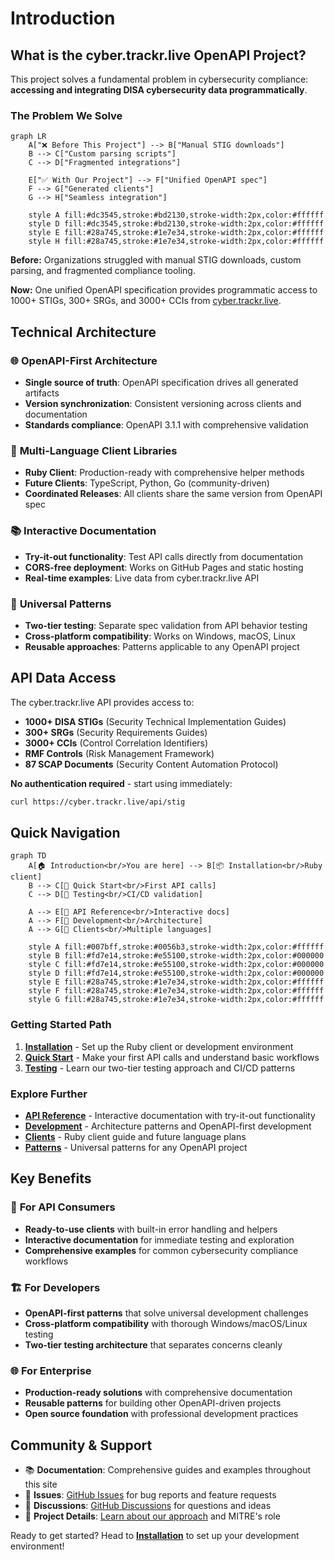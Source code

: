 # Introduction

## What is the cyber.trackr.live OpenAPI Project?

This project solves a fundamental problem in cybersecurity compliance: **accessing and integrating DISA cybersecurity data programmatically**.

### The Problem We Solve

```mermaid
graph LR
    A["❌ Before This Project"] --> B["Manual STIG downloads"]
    B --> C["Custom parsing scripts"]
    C --> D["Fragmented integrations"]
    
    E["✅ With Our Project"] --> F["Unified OpenAPI spec"]
    F --> G["Generated clients"]
    G --> H["Seamless integration"]
    
    style A fill:#dc3545,stroke:#bd2130,stroke-width:2px,color:#ffffff
    style D fill:#dc3545,stroke:#bd2130,stroke-width:2px,color:#ffffff
    style E fill:#28a745,stroke:#1e7e34,stroke-width:2px,color:#ffffff
    style H fill:#28a745,stroke:#1e7e34,stroke-width:2px,color:#ffffff
```

**Before:** Organizations struggled with manual STIG downloads, custom parsing, and fragmented compliance tooling.

**Now:** One unified OpenAPI specification provides programmatic access to 1000+ STIGs, 300+ SRGs, and 3000+ CCIs from [cyber.trackr.live](/project/collaboration).

## Technical Architecture

### 🌐 **OpenAPI-First Architecture**
- **Single source of truth**: OpenAPI specification drives all generated artifacts
- **Version synchronization**: Consistent versioning across clients and documentation
- **Standards compliance**: OpenAPI 3.1.1 with comprehensive validation

### 💎 **Multi-Language Client Libraries**
- **Ruby Client**: Production-ready with comprehensive helper methods
- **Future Clients**: TypeScript, Python, Go (community-driven)
- **Coordinated Releases**: All clients share the same version from OpenAPI spec

### 📚 **Interactive Documentation**
- **Try-it-out functionality**: Test API calls directly from documentation
- **CORS-free deployment**: Works on GitHub Pages and static hosting
- **Real-time examples**: Live data from cyber.trackr.live API

### 🔧 **Universal Patterns**
- **Two-tier testing**: Separate spec validation from API behavior testing
- **Cross-platform compatibility**: Works on Windows, macOS, Linux
- **Reusable approaches**: Patterns applicable to any OpenAPI project

## API Data Access

The cyber.trackr.live API provides access to:

- **1000+ DISA STIGs** (Security Technical Implementation Guides)
- **300+ SRGs** (Security Requirements Guides)  
- **3000+ CCIs** (Control Correlation Identifiers)
- **RMF Controls** (Risk Management Framework)
- **87 SCAP Documents** (Security Content Automation Protocol)

**No authentication required** - start using immediately:

```bash
curl https://cyber.trackr.live/api/stig
```

## Quick Navigation

```mermaid
graph TD
    A[🏠 Introduction<br/>You are here] --> B[📦 Installation<br/>Ruby client]
    B --> C[🚀 Quick Start<br/>First API calls]
    C --> D[🧪 Testing<br/>CI/CD validation]
    
    A --> E[📖 API Reference<br/>Interactive docs]
    A --> F[🔧 Development<br/>Architecture]
    A --> G[💎 Clients<br/>Multiple languages]
    
    style A fill:#007bff,stroke:#0056b3,stroke-width:2px,color:#ffffff
    style B fill:#fd7e14,stroke:#e55100,stroke-width:2px,color:#000000
    style C fill:#fd7e14,stroke:#e55100,stroke-width:2px,color:#000000
    style D fill:#fd7e14,stroke:#e55100,stroke-width:2px,color:#000000
    style E fill:#28a745,stroke:#1e7e34,stroke-width:2px,color:#ffffff
    style F fill:#28a745,stroke:#1e7e34,stroke-width:2px,color:#ffffff
    style G fill:#28a745,stroke:#1e7e34,stroke-width:2px,color:#ffffff
```

### Getting Started Path
1. **[Installation](./installation.md)** - Set up the Ruby client or development environment
2. **[Quick Start](./quick-start.md)** - Make your first API calls and understand basic workflows  
3. **[Testing](./testing.md)** - Learn our two-tier testing approach and CI/CD patterns

### Explore Further
- **[API Reference](/api-reference/)** - Interactive documentation with try-it-out functionality
- **[Development](/development/)** - Architecture patterns and OpenAPI-first development
- **[Clients](/clients/)** - Ruby client guide and future language plans
- **[Patterns](/patterns/)** - Universal patterns for any OpenAPI project

## Key Benefits

### 🎯 **For API Consumers**
- **Ready-to-use clients** with built-in error handling and helpers
- **Interactive documentation** for immediate testing and exploration
- **Comprehensive examples** for common cybersecurity compliance workflows

### 🏗️ **For Developers**  
- **OpenAPI-first patterns** that solve universal development challenges
- **Cross-platform compatibility** with thorough Windows/macOS/Linux testing
- **Two-tier testing architecture** that separates concerns cleanly

### 🌐 **For Enterprise**
- **Production-ready solutions** with comprehensive documentation
- **Reusable patterns** for building other OpenAPI-driven projects
- **Open source foundation** with professional development practices

## Community & Support

- 📚 **Documentation**: Comprehensive guides and examples throughout this site
- 🐛 **Issues**: [GitHub Issues](https://github.com/mitre/cyber-trackr-live/issues) for bug reports and feature requests
- 💬 **Discussions**: [GitHub Discussions](https://github.com/mitre/cyber-trackr-live/discussions) for questions and ideas
- 🤝 **Project Details**: [Learn about our approach](/project/collaboration) and MITRE's role

Ready to get started? Head to **[Installation](./installation.md)** to set up your development environment!